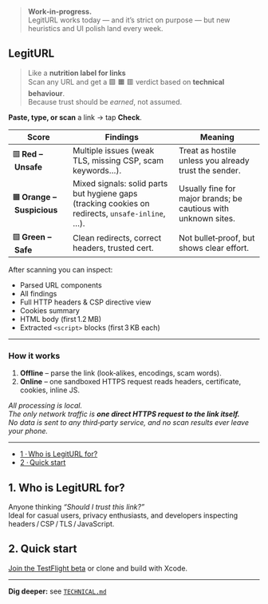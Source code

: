 > **Work‑in‑progress.**  
> LegitURL works today — and it’s strict on purpose — but new heuristics and UI polish land every week.

## LegitURL
> Like a **nutrition label for links**  
> Scan any URL and get a 🟩 🟧 🟥 verdict based on **technical behaviour**.  
> Because trust should be *earned*, not assumed.

**Paste, type, or scan** a link → tap **Check**.

| Score | Findings | Meaning |
|-------|----------|---------|
| 🟥 **Red – Unsafe** | Multiple issues (weak TLS, missing CSP, scam keywords…). | Treat as hostile unless you already trust the sender. |
| 🟧 **Orange – Suspicious** | Mixed signals: solid parts but hygiene gaps (tracking cookies on redirects, `unsafe-inline`, …). | Usually fine for major brands; be cautious with unknown sites. |
| 🟩 **Green – Safe** | Clean redirects, correct headers, trusted cert. | Not bullet‑proof, but shows clear effort. |

After scanning you can inspect:

* Parsed URL components  
* All findings
* Full HTTP headers & CSP directive view  
* Cookies summary  
* HTML body (first 1.2 MB)  
* Extracted `<script>` blocks (first 3 KB each)

---

### How it works
1. **Offline** – parse the link (look‑alikes, encodings, scam words).  
2. **Online** – one sandboxed HTTPS request reads headers, certificate, cookies, inline JS.

*All processing is local.  
The only network traffic is **one direct HTTPS request to the link itself.**  
No data is sent to any third‑party service, and no scan results ever leave your phone.*

---

- [1 · Who is LegitURL for?](#1-who-is-legiturl-for)  
- [2 · Quick start](#2-quick-start)

## 1. Who is LegitURL for?
Anyone thinking *“Should I trust this link?”*  
Ideal for casual users, privacy enthusiasts, and developers inspecting headers / CSP / TLS / JavaScript.

## 2. Quick start
[Join the TestFlight beta](https://…) or clone and build with Xcode.

---

**Dig deeper:** see [`TECHNICAL.md`](TECHNICAL.md)